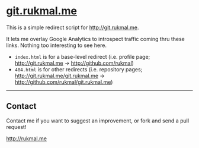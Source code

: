 # [git.rukmal.me](http://git.rukmal.me)

This is a simple redirect script for http://git.rukmal.me.

It lets me overlay Google Analytics to introspect traffic coming thru these links. Nothing too interesting to see here.

- `index.html` is for a base-level redirect (i.e. profile page; http://git.rukmal.me -> http://github.com/rukmal)
- `404.html` is for other redirects (i.e. repository pages; http://git.rukmal.me/git.rukmal.me -> http://github.com/rukmal/git.rukmal.me)

---

## Contact

Contact me if you want to suggest an improvement, or fork and send a pull request!

http://rukmal.me
